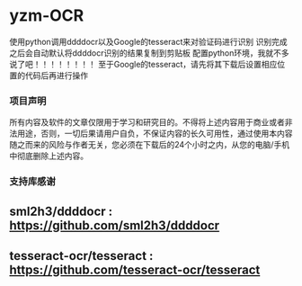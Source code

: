 # yzm-OCR
使用python调用ddddocr以及Google的tesseract来对验证码进行识别
识别完成之后会自动默认将ddddocr识别的结果复制到剪贴板
配置python环境，我就不多说了吧！！！！！！！！
至于Google的tesseract，请先将其下载后设置相应位置的代码后再进行操作
### 项目声明

所有内容及软件的文章仅限用于学习和研究目的。不得将上述内容用于商业或者非法用途，否则，一切后果请用户自负，不保证内容的长久可用性，通过使用本内容随之而来的风险与作者无关，您必须在下载后的24个小时之内，从您的电脑/手机中彻底删除上述内容。

### 支持库感谢
sml2h3/ddddocr : https://github.com/sml2h3/ddddocr
----------------
tesseract-ocr/tesseract : https://github.com/tesseract-ocr/tesseract
----------------
